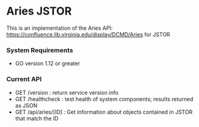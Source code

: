 # Aries JSTOR

This is an implementation of the Aries API: https://confluence.lib.virginia.edu/display/DCMD/Aries for JSTOR

### System Requirements
* GO version 1.12 or greater

### Current API

* GET /version : return service version info
* GET /healthcheck : test health of system components; results returned as JSON
* GET /api/aries/[ID] : Get information about objects contained in JSTOR that match the ID
